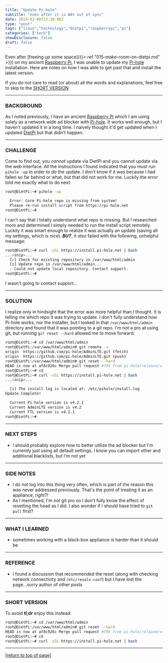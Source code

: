 ```yaml
---
title: "Update Pi-hole"
subtitle: "even after it is WAY out of sync"
date: 2019-02-08T23:30:08Z
type: "post"
tags: ["linux","technology","dietpi","raspberrypi","pi"]
categories: ["tech"]
showDisclosure: false
draft: false
---
```


Even after 
[freeing up some space]({{< ref "015-make-room-on-dietpi.md" >}}) on my
ancient [Raspberry Pi](https://www.raspberrypi.org), I was unable to update
my [Pi-hole](https://pi-hole.net/) installation.  Here are notes on how I was
able to get past that and install the latest version.<!--more-->

If you do not care to read (or about) all the words and explanations, feel free
to skip to the [SHORT VERSION](#tldr)

---

### BACKGROUND

As I noted previously, I have an ancient
[Raspberry Pi](https://www.raspberrypi.org) which I am using solely as a network
wide ad blocker with [Pi-hole](https://pi-hole.net/).  It works well enough, but
I haven't updated it in a long time.  I naively thought it'd get updated when I
updated [DietPi](https://dietpi.com) but that didn't happen.

---

### CHALLENGE

Come to find out, you *cannot* update via DietPi and you cannot update via the
web interface.  All the instructions I found indicated that you must run
`pihole -up` in order to do the update.  I don't know if it was because I had
fallen so far behind or what, but that did not work for me.  Luckily the error
told me exactly what to do next:

~~~bash
root@DietPi:~# pihole -up

  Error: Core Pi-hole repo is missing from system!
  Please re-run install script from https://pi-hole.net
root@DietPi:~#
~~~

I can't say that I totally understand what repo is missing.  But I researched
more and determined I simply needed to run the install script remotely.  Luckily
it was smart enough to realize it was actually an update (saving all my
settings, which is nice).  ***BUT***, it *also* failed with the following,
unhelpful message:

~~~bash
root@DietPi:~# curl -sSL https://install.pi-hole.net | bash
...<snip>...
  [✓] Check for existing repository in /var/www/html/admin
  [i] Update repo in /var/www/html/admin...
  : Could not update local repository. Contact support.
root@DietPi:~#
~~~

I wasn't going to contact support...

---

### SOLUTION

I realize only in hindsight that the error was more helpful than I thought.  It
is telling me which repo it was trying to update.  I don't fully understand how
Pi-hole works, nor the installer, but I looked in that `/var/www/html/admin`
directory and found that it was pointing to a git repo.  I'm not a pro at using
git, but running `git reset --hard` allowed me to move forward:

~~~bash
root@DietPi:~# cd /var/www/html/admin
root@DietPi:/var/www/html/admin# git remote -v
origin	https://github.com/pi-hole/AdminLTE.git (fetch)
origin	https://github.com/pi-hole/AdminLTE.git (push)
root@DietPi:/var/www/html/admin# git reset --hard
HEAD is now at af8c926c Merge pull request #795 from pi-hole/release/v4.0
root@DietPi:~# cd
root@DietPi:~# curl -sSL https://install.pi-hole.net | bash
...<snip>...

  [i] The install log is located at: /etc/pihole/install.log
Update Complete! 

  Current Pi-hole version is v4.2.1
  Current AdminLTE version is v4.2
  Current FTL version is v4.2.1
root@DietPi:~# 
~~~

---

### NEXT STEPS

* I should probably explore how to better utilize the ad blocker but I'm
  currently just using all default settings.  I know you can import other and
  additional blacklists, but I'm not yet

---

### SIDE NOTES

* I do not log into this thing very often, which is part of the reason this was
  never addressed previously.  That's the point of treating it as an appliance,
  *right?!*
* As I mentioned, I'm not git pro so I don't fully know the effect of resetting
  the head as I did.  I also wonder if I should have tried to `git pull` first?

---

### WHAT I LEARNED

* sometimes working with a black-box appliance is harder than it should be

---

### REFERENCE

<div id="tldr"></div>

* I found a discussion that recommended the reset (along with checking network
  connectivity and `/etc/resolv.conf`) but I have lost the page...sorry author
  of other posts

---

### SHORT VERSION

To avoid **tl;dr** enjoy this instead:

~~~bash
root@DietPi:~# cd /var/www/html/admin
root@DietPi:/var/www/html/admin# git reset --hard
HEAD is now at af8c926c Merge pull request #795 from pi-hole/release/v4.0
root@DietPi:~# cd
root@DietPi:~# curl -sSL https://install.pi-hole.net | bash
~~~

---

[[return to top of page]](#)
